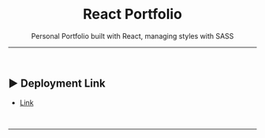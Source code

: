 <br>
<h1 align="center">React Portfolio</h1>
<div align="center">
Personal Portfolio built with React, managing styles with SASS

</div>

----

<br>

## ▶️ Deployment Link

  - [Link](https://emanuelepanesideveloper.netlify.app)

<br>

----

